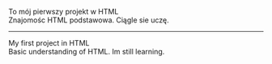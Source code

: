 To mój pierwszy projekt w HTML
<br />
Znajomośc HTML podstawowa. Ciągle sie uczę. 


-----------------------------------------
My first project in HTML
<br />
Basic understanding of HTML. Im  still learning. 
